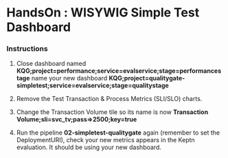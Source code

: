 # HandsOn : WISYWIG Simple Test Dashboard


### Instructions

1.   Close dashboard named **KQG;project=performance;service=evalservice;stage=performancestage** name your new dashboard **KQG;project=qualitygate-simpletest;service=evalservice;stage=qualitystage**

1.    Remove the Test Transaction & Process Metrics (SLI/SLO) charts.

1.    Change the Transaction Volume tile so its name is now **Transaction Volume;sli=svc_tv;pass=>2500;key=true**

1.    Run the pipeline **02-simpletest-qualitygate** again (remember to set the DeploymentURI), check your new metrics appears in the Keptn evaluation. It should be using your new dashboard.


